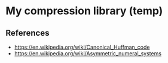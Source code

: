 # My compression library (temp)

## References

* https://en.wikipedia.org/wiki/Canonical_Huffman_code
* https://en.wikipedia.org/wiki/Asymmetric_numeral_systems
